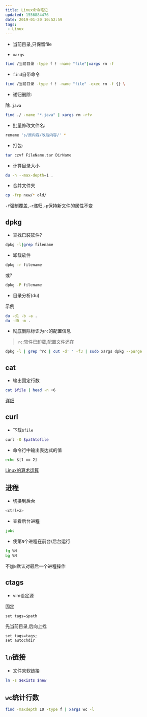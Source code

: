 ```yaml
---
title: Linux命令笔记
updated: 1556884476
date: 2019-01-20 10:52:59
tags:
 - Linux
---
```


- 当前目录,只保留file

 - `xargs`
 ```bash
 find /当前目录 -type f ! -name "file"|xargs rm -f
 ```

 - `find`自带命令
 ```bash
 find /当前目录 -type f ! -name "file" -exec rm -f {} \
 ```

- 递归删除:

 除`.java`
 
```bash
find ./ -name "*.java" | xargs rm -rfv
```

- 批量修改文件名:

```bash
rename 's/原内容/改后内容/' *
```

- 打包:

```bash
tar czvf FileName.tar DirName
```

- 计算目录大小

```bash
du -h --max-depth=1 .
```

- 合并文件夹

```bash
cp -frp new/* old/
```
 
`-f`强制覆盖,`-r`递归,`-p`保持新文件的属性不变

## dpkg

- 查找已装软件?

```bash
dpkg -l|grep filename
```

- 卸载软件

```bash
dpkg -r filename
```

或?
 
```bash
dpkg -P filename
```

- 目录分析(du)

示例

```bash
du -d1 -b -a .
du -d0 -m .
```

- 彻底删除标识为`rc`的配置信息

> `rc`:软件已卸载,配置文件还在

```bash
dpkg -l | grep ^rc | cut -d' ' -f3 | sudo xargs dpkg --purge
```

## cat

- 输出固定行数

```bash
cat $file | head -n +6
``` 

[详细](https://blog.csdn.net/NFR413/article/details/78966085)

## curl

- 下载`$file`

```bash
curl -O $pathtofile
```

- 命令行中输出表达式的值

```bash
echo $[1 == 2]
```

[Linux的算术运算](https://www.cnblogs.com/newcaoguo/p/5980913.html)

## 进程

- 切换到后台

```bash
<ctrl+z>
```

- 查看后台进程

```bash
jobs
```

- 使第`N`个进程在前台/后台运行

```bash
fg %N
bg %N
```

不加`N`默认对最后一个进程操作

## ctags

- vim设定源

固定

```vim
set tags=$path
```

先当前目录,后向上找

```vim
set tags=tags;
set autochdir
```

## `ln`链接

- 文件夹软链接

```bash
ln -s $exists $new
```

## `wc`统计行数

```bash
find -maxdepth 10 -type f | xargs wc -l
```
